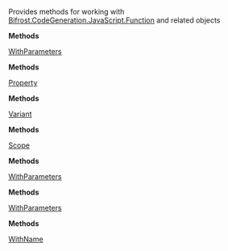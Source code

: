 Provides methods for working with [Bifrost.CodeGeneration.JavaScript.Function](Bifrost.CodeGeneration.JavaScript.Function) and related objects

**Methods**

[WithParameters](Bifrost.CodeGeneration.JavaScript.FunctionExtensions.WithParameters)


**Methods**

[Property](Bifrost.CodeGeneration.JavaScript.FunctionExtensions.Property)


**Methods**

[Variant](Bifrost.CodeGeneration.JavaScript.FunctionExtensions.Variant)


**Methods**

[Scope](Bifrost.CodeGeneration.JavaScript.FunctionExtensions.Scope)


**Methods**

[WithParameters](Bifrost.CodeGeneration.JavaScript.FunctionExtensions.WithParameters)


**Methods**

[WithParameters](Bifrost.CodeGeneration.JavaScript.FunctionExtensions.WithParameters)


**Methods**

[WithName](Bifrost.CodeGeneration.JavaScript.FunctionExtensions.WithName)
